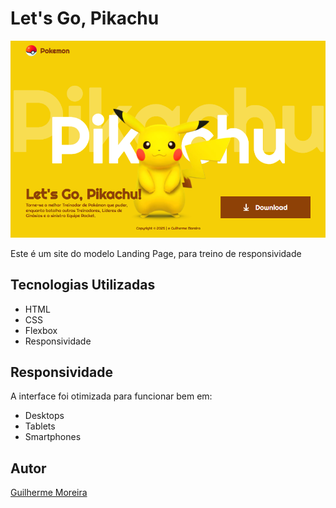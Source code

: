 # Let's Go, Pikachu
![](./preview.png)

Este é um site do modelo Landing Page, para treino de responsividade

## Tecnologias Utilizadas

* HTML
* CSS
* Flexbox
* Responsividade

## Responsividade

A interface foi otimizada para funcionar bem em:
* Desktops
* Tablets
* Smartphones

## Autor
[Guilherme Moreira](https://www.linkedin.com/in/guilherme-moreira-08a8b8348/)
